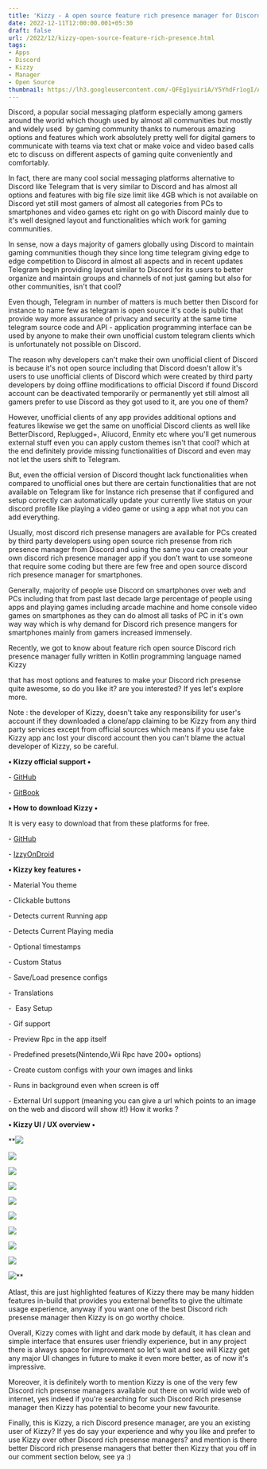 ```yaml
---
title: 'Kizzy - A open source feature rich presence manager for Discord'
date: 2022-12-11T12:00:00.001+05:30
draft: false
url: /2022/12/kizzy-open-source-feature-rich-presence.html
tags: 
- Apps
- Discord
- Kizzy
- Manager
- Open Source
thumbnail: https://lh3.googleusercontent.com/-QFEg1yuiriA/Y5YhdFr1ogI/AAAAAAAAPtY/LYPMqhoN5EwMCKZ6JWRe8yMcdSYNAa4QgCNcBGAsYHQ/s1600/1670783342446821-0.png
---
```


  

Discord, a popular social messaging platform especially among gamers around the world which though used by almost all communities but mostly and widely used  by gaming community thanks to numerous amazing options and features which work absolutely pretty well for digital gamers to communicate with teams via text chat or make voice and video based calls etc to discuss on different aspects of gaming quite conveniently and comfortably.

  

In fact, there are many cool social messaging platforms alternative to Discord like Telegram that is very similar to Discord and has almost all options and features with big file size limit like 4GB which is not available on Discord yet still most gamers of almost all categories from PCs to smartphones and video games etc right on go with Discord mainly due to it's well designed layout and functionalities which work for gaming communities.

  

In sense, now a days majority of gamers globally using Discord to maintain gaming communities though they since long time telegram giving edge to edge competition to Discord in almost all aspects and in recent updates Telegram begin providing layout similar to Discord for its users to better organize and maintain groups and channels of not just gaming but also for other communities, isn't that cool?

  

Even though, Telegram in number of matters is much better then Discord for instance to name few as telegram is open source it's code is public that provide way more assurance of privacy and security at the same time telegram source code and API - application programming interface can be used by anyone to make their own unofficial custom telegram clients which is unfortunately not possible on Discord.

  

The reason why developers can't make their own unofficial client of Discord is because it's not open source including that Discord doesn't allow it's users to use unofficial clients of Discord which were created by third party developers by doing offline modifications to official Discord if found Discord account can be deactivated temporarily or permanently yet still almost all gamers prefer to use Discord as they got used to it, are you one of them?

  

However, unofficial clients of any app provides additional options and features likewise we get the same on unofficial Discord clients as well like BetterDiscord, Replugged+, Aliucord, Enmity etc where you'll get numerous external stuff even you can apply custom themes isn't that cool? which at the end definitely provide missing functionalities of Discord and even may not let the users shift to Telegram.

  

But, even the official version of Discord thought lack functionalities when compared to unofficial ones but there are certain functionalities that are not available on Telegram like for Instance rich presense that if configured and setup correctly can automatically update your currently live status on your discord profile like playing a video game or using a app what not you can add everything.

  

Usually, most discord rich presense managers are available for PCs created by third party developers using open source rich presense from rich presence manager from Discord and using the same you can create your own discord rich presence manager app if you don't want to use someone that require some coding but there are few free and open source discord rich presence manager for smartphones.

  

Generally, majority of people use Discord on smartphones over web and PCs including that from past last decade large percentage of people using apps and playing games including arcade machine and home console video games on smartphones as they can do almost all tasks of PC in it's own way way which is why demand for Discord rich presence mangers for smartphones mainly from gamers increased immensely.

  

Recently, we got to know about feature rich open source Discord rich presence manager fully written in Kotlin programming language named Kizzy 

that has most options and features to make your Discord rich presense quite awesome, so do you like it? are you interested? If yes let's explore more.

  

Note : the developer of Kizzy, doesn't take any responsibility for user's account if they downloaded a clone/app claiming to be Kizzy from any third party services except from official sources which means if you use fake Kizzy app anc lost your discord account then you can't blame the actual developer of Kizzy, so be careful.

  

**• Kizzy official support •**

\- [GitHub](https://github.com/dead8309/Kizzy/releases/latest)

\- [GitBook](https://kizzy.gitbook.io/kizzy-docs/)

**• How to download Kizzy •**

It is very easy to download that from these platforms for free.

  

\- [GitHub](https://github.com/dead8309/Kizzy)

\- [IzzyOnDroid](https://apt.izzysoft.de/fdroid/index/apk/com.my.kizzy)

**• Kizzy key features •**

  

\- Material You theme  

  

\- Clickable buttons

  

\- Detects current Running app

  

\- Detects Current Playing media

  

\- Optional timestamps

  

\- Custom Status

  

\- Save/Load presence configs

  

\- Translations

  

\-  Easy Setup

  

\- Gif support

  

\- Preview Rpc in the app itself

  

\- Predefined presets(Nintendo,Wii Rpc have 200+ options)

  

\- Create custom configs with your own images and links

  

\- Runs in background even when screen is off

  

\- External Url support (meaning you can give a url which points to an image on the web and discord will show it!) How it works ?  

**• Kizzy UI / UX overview •**

 **![](https://lh3.googleusercontent.com/-8IhBcQP2Qfk/Y5Yzklqh2oI/AAAAAAAAPuE/h2Zn040VICouTQnuqaoL8OE2GI4l1YHEgCNcBGAsYHQ/s1600/1670787981985164-0.png) 

 ![](https://lh3.googleusercontent.com/-7i6shQssh28/Y5YzjthQXYI/AAAAAAAAPuA/5qTPpuZOpp4gq-1tpd57y87_H_2jayV3ACNcBGAsYHQ/s1600/1670787978072028-1.png) 

 ![](https://lh3.googleusercontent.com/-1A47-QaCSrg/Y5YziugLUgI/AAAAAAAAPt8/mqTAgCpGqgwRTTI0kS3ZvrRycjWCdzajACNcBGAsYHQ/s1600/1670787974335226-2.png) 

 ![](https://lh3.googleusercontent.com/-m5BDSDGsfF8/Y5Yzhyy99QI/AAAAAAAAPt4/r03UX2EdtmohFkf7T0MjqrKhX5EB5Bv1QCNcBGAsYHQ/s1600/1670787970996209-3.png) 

 ![](https://lh3.googleusercontent.com/-0XTkuG-GGFk/Y5Yzg70-GlI/AAAAAAAAPt0/AxSmUKhWA30gMf2-ZCJVPokgwyyxa2-jwCNcBGAsYHQ/s1600/1670787967297278-4.png) 

 ![](https://lh3.googleusercontent.com/-9tgwz3-4-P8/Y5Yzf63kMWI/AAAAAAAAPtw/Ya04Jhk7nWo6n2v_23d-1zWXd4-m5dgjACNcBGAsYHQ/s1600/1670787962816801-5.png) 

 ![](https://lh3.googleusercontent.com/-JCbj88ixkFo/Y5Yzewn-vaI/AAAAAAAAPts/_eyMfvowsAYpGzdRKIMY0gQH5MS9I-i_QCNcBGAsYHQ/s1600/1670787959300655-6.png) 

 ![](https://lh3.googleusercontent.com/-MH4TUp59I24/Y5YzeCJA-rI/AAAAAAAAPto/R3kUXEaacS0HID_-1cFMtWJ4CFsC1hv7ACNcBGAsYHQ/s1600/1670787955678810-7.png) 

 ![](https://lh3.googleusercontent.com/-qXCZ_xzeuKY/Y5YzdCZT4xI/AAAAAAAAPtk/d_DQWhqJUb05B_UnWDiMtVdXR8rvXLElwCNcBGAsYHQ/s1600/1670787952251645-8.png) 

 ![](https://lh3.googleusercontent.com/-4W6ZLJ2QFtg/Y5YzcRBGGoI/AAAAAAAAPtg/IQvEN103yFoQ3iLWiVi639hyZwVEZnp4wCNcBGAsYHQ/s1600/1670787948184907-9.png)** 

Atlast, this are just highlighted features of Kizzy there may be many hidden features in-build that provides you external benefits to give the ultimate usage experience, anyway if you want one of the best Discord rich presense manager then Kizzy is on go worthy choice.

  

Overall, Kizzy comes with light and dark mode by default, it has clean and simple interface that ensures user friendly experience, but in any project there is always space for improvement so let's wait and see will Kizzy get any major UI changes in future to make it even more better, as of now it's impressive.

  

Moreover, it is definitely worth to mention Kizzy is one of the very few Discord rich presense managers available out there on world wide web of internet, yes indeed if you're searching for such Discord Rich presense manager then Kizzy has potential to become your new favourite.

  

Finally, this is Kizzy, a rich Discord presence manager, are you an existing user of Kizzy? If yes do say your experience and why you like and prefer to use Kizzy over other Discord rich presense managers? and mention is there better Discord rich presense managers that better then Kizzy that you off in our comment section below, see ya :)